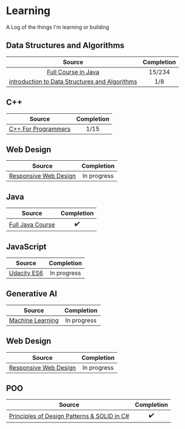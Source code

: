 # Learning
A Log of the things I'm learning or building

## Data Structures and Algorithms
Source|Completion
:------: | :------: 
|[Full Course in Java](https://www.youtube.com/playlist?list=PL6Zs6LgrJj3tDXv8a_elC6eT_4R5gfX4d) | 15/234 
|[introduction to Data Structures and Algorithms](https://www.udacity.com/course/technical-interview--ud513) | 1/8

## C++
Source|Completion
:------: | :------: 
|[C++ For Programmers](https://www.udacity.com/course/c-for-programmers--ud210) |1/15 

## Web Design
Source|Completion
:------: | :------: 
|[Responsive Web Design](https://www.freecodecamp.org/learn/2022/responsive-web-design/) | In progress

## Java 
Source|Completion
:------: | :------: 
|[Full Java Course](https://youtu.be/xTtL8E4LzTQ?si=TLf5xIG3iEIxGp2x) | ✔️

## JavaScript
Source|Completion
:------: | :------:
|[Udacity ES6](https://www.udacity.com/course/es6-javascript-improved--ud356) | In progress

## Generative AI
Source|Completion
:------: | :------:
|[Machine Learning](https://www.coursera.org/specializations/machine-learning-introduction?utm_campaign=WebsiteCourses-MLS-TopButton-mls-launch-2022&utm_medium=institutions&utm_source=deeplearning-ai) | In progress


## Web Design
Source|Completion
:------: | :------:
|[Responsive Web Design](https://www.freecodecamp.org/learn/2022/responsive-web-design/) | In progress

## POO
Source|Completion
:------: | :------:
|[Principles of Design Patterns & SOLID in C#](https://www.youtube.com/watch?app=desktop&v=rylaiB2uH2A) | ✔️
